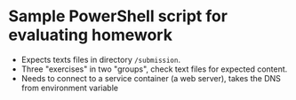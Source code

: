 # Sample PowerShell script for evaluating homework

- Expects texts files in directory `/submission`.
- Three "exercises" in two "groups", check text files for expected content.
- Needs to connect to a service container (a web server), takes the DNS from environment variable
